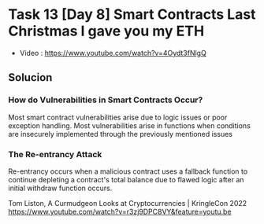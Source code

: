 # Task 13 [Day 8] Smart Contracts Last Christmas I gave you my ETH
- Video : https://www.youtube.com/watch?v=4Oydt3fNlgQ

## Solucion



### How do Vulnerabilities in Smart Contracts Occur?
Most smart contract vulnerabilities arise due to logic issues or poor exception handling. Most vulnerabilities arise in functions when conditions are insecurely implemented through the previously mentioned issues

### The Re-entrancy Attack
 Re-entrancy occurs when a malicious contract uses a fallback function to continue depleting a contract's total balance due to flawed logic after an initial withdraw function occurs.


Tom Liston, A Curmudgeon Looks at Cryptocurrencies | KringleCon 2022
https://www.youtube.com/watch?v=r3zj9DPC8VY&feature=youtu.be